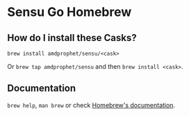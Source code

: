 # Sensu Go Homebrew

## How do I install these Casks?

`brew install amdprophet/sensu/<cask>`

Or `brew tap amdprophet/sensu` and then `brew install <cask>`.

## Documentation

`brew help`, `man brew` or check [Homebrew's documentation](https://docs.brew.sh).
